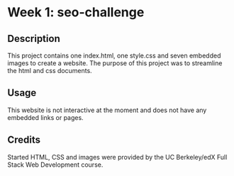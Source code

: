 # Week 1: seo-challenge 
## Description
This project contains one index.html, one style.css and seven embedded images to create a website.
The purpose of this project was to streamline the html and css documents. 

## Usage
This website is not interactive at the moment and does not have any embedded links or pages.

## Credits
Started HTML, CSS and images were provided by the UC Berkeley/edX Full Stack Web Development course. 

